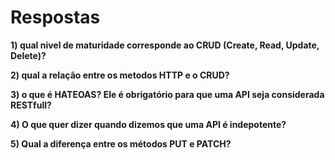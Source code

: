# Respostas
**1) qual nivel de maturidade corresponde ao CRUD (Create, Read, Update, Delete)?**


**2) qual a relação entre os metodos HTTP e o CRUD?**


**3) o que é HATEOAS? Ele é obrigatório para que uma API seja considerada RESTfull?**


**4) O que quer dizer quando dizemos que uma API é indepotente?**


**5) Qual a diferença entre os métodos PUT e PATCH?**

